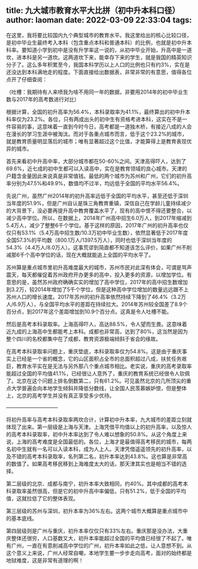 title: 九大城市教育水平大比拼（初中升本科口径）
author: laoman
date: 2022-03-09 22:33:04
tags:
---
在这里，我将要比较国内九个典型城市的教育水平。我这里给出的核心比较口径，是初中毕业生最终考入本科（包含重点本科和普通本科）的比例，也就是初中升本科率。要知道小学到初中是没有升学率这一说的，从初中毕业开始，升高中是一道坎，进本科是另一道坎。这两道坎下来，能幸存下来的学生，就是我国的精英知识分子了。这么多年积累至今，我国本科学历以上人口的比例也只有约3%，实在是还没达到本科满地走的程度。下面直接给出数据表，非常非常的有意思，值得各位点开了仔细查阅：





（吐槽：我期待有人来喷我为啥不用同一年的数据，非要用2014年的初中毕业生数与2017年的高考数进行对比）



根据计算，全国的初升高率为56.4%，本科录取率为41.1%，最终算出的初中升本科率仅为23.2%。各位，只有两成出头的初中生有资格考进本科，这实在不是一件容易的事，这意味着一直到今时今日，高考都是一道独木桥，有接近八成的人会在漫长的学习生涯中被淘汰。而对于各重点城市而言，低于这个23.2%的城市，就是教育质量明显落后的城市；唯有显著超过这个比值，才能算得上是教育表现优异的城市。



首先来看初中升高中率，大部分城市都在50-60%之间。天津高得吓人，达到了69.6%，近七成的初中生都可以入读高中，实在是教育领域的良心城市。天津的户籍含金量因此来说真是非常值钱。最低的两个城市为苏州和广州，它们的初升高率分别为47.5%和49.9%，数值均不过半，均远低于全国的平均水平56.4%。



先说广州，虽然广州2014年的初升高率远低于全国的平均水平，甚至还低于深圳当年度的51.9%，但是广州自认是珠三角教育重镇，深信自己在学龄儿童持续减少的大背景下，没必要再提升高中教育覆盖水平了，现有的高中恨不得还要整合，以减少高中学位。所以，在数据上，2014年广州高中招生6.0万人，到2017年缩减到5.4万人，减少了整整6千个学位。基于这样的原因，2017年广州的初升高率也仅仅只有53.1%（5.4万高中招生数/10.3万初中毕业生数），依然显著低于2017年度全国57.3%的平均数（800.1万人/1397.5万人），同时也低于深圳当年度的54.3%（4.4万人/8.0万人）。这事荒谬到简直都不知道该怎么评价，如果广州不削减那6千个高中学位的话，现在大概就能追上全国的平均水平了。



苏州算是重点城市里初升高难度最大的城市，苏州市民对此深有体会，可谓是骂声震天，每天都催促着苏州政府开办更多的高中，投入更多的资源，以增加学位。有意思的是，虽然苏州政府确确实实的增加了高中学位，2017年的高中招生数增加到3.2万，较2014年增加了5千个学位，但是这种高中学位增加的数量远远跟不上苏州人口的增长速度。2017年苏州的初升高率依然持续下降到了46.4%（3.2万人/6.9万人），与全国平均水平的差距在持续拉大。2014年苏州较全国差了8.9个百分点，到2017年这个差距增加到10.9个百分点。这真是令人吐槽不能。



然后是高考本科录取率。上海高得吓人，高达88.5%，令人望而生畏。这意味着近九成的上海高中生都能考上本科。成都也非常高，达到了80%，这当然是因为整个四川的名校都集中在了成都，教育资源极端倾斜于省会的缘故。



在高考本科录取率问题上，重庆垫底，本科录取率仅为54.8%。这是由于重庆事实上已经是一个省的概念，它的山区面积占全市的总面积超过八成，扶贫任务艰巨，教育水平实在是无法与另外那八个重点城市相比。老实说，重庆的高考录取率能超过全国的平均值41.1%，已经很让人意外了，重庆的教育系统已经很令人钦佩了。北京在这个问题上排名倒数第二，只有61.2%。可见虽然北京的几所顶尖的重点大学普遍会向本地学生倾斜并降低分数线，让全国人民羡慕嫉妒恨，但是整体上，北京的高考学生并没有真正享受多少优待。



——————————



将初升高率与高考本科录取率两坎合计，计算初中升本率，九大城市的差距立刻就体现了出来。第一层级是上海与天津。上海凭借平均值以上的初升高率，以及惊人的高考本科录取率，初中升本率达到了令人难以想象的50.8%。从这个角度上来说，上海的高考难度是全国最低的。各位，上海才是最值得高考移民的城市，每两名初中生就有一名可以入读本科，成为人上人。天津凭借遥遥领先的初升高率，以及不错的高考本科录取率，名列第二名，初升本率达到43.8%。这也算是非常高的数值了。如果高考移民移到上海难度太大的话，那天津其实也是相当不错的选择。



第二层级的北京、成都与南宁，初升本率大致相同，约40%。其中成都的高考本科录取率虽然很高，但是它的初中升高中率偏低，只有51.2%，低于全国的平均值，这就拉低了它的整体表现。



第三层级的苏州与深圳，初升本率为36%左右。这两个城市大概算是重点城市中的基本底线。



第四层级则是广州与重庆，初升本率仅仅只有33%左右。重庆那是没办法，大重庆整体还很穷，人口基数又大，初升本率能超过全国的平均值已经很了不起了。唯有广州，一直在有意削减高中学位的广州，初升本率如此之低，让人意想不到。从这个意义上来说，广州人经常自嘲，本地学生要一步步走向高考，面对的始终都是地狱难度，这是非常有道理的啊！

